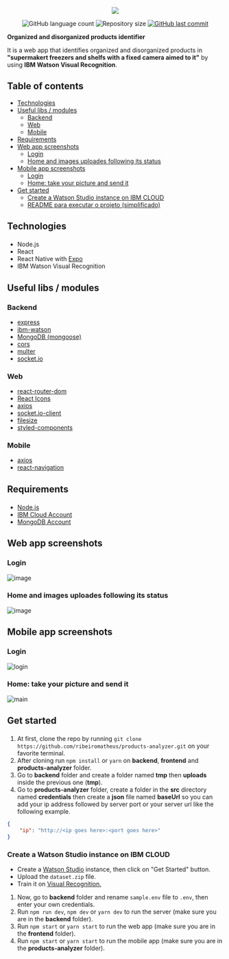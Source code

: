 <div align="center">
    <img src="https://user-images.githubusercontent.com/41703972/73202586-17a70b80-411a-11ea-83f7-28ccc66a9f2a.png">
</div>

<p align="center">
  <img alt="GitHub language count" src="https://img.shields.io/github/languages/count/ribeiromatheus/products-analyzer">

  <img alt="Repository size" src="https://img.shields.io/github/repo-size/ribeiromatheus/products-analyzer">
  
  <a href="https://github.com/ribeiromatheus/products-analyzer/commits/master">
    <img alt="GitHub last commit" src="https://img.shields.io/github/last-commit/ribeiromatheus/products-analyzer">
  </a>
</p>

**Organized and disorganized products identifier**

It is a web app that identifies organized and disorganized products in **"supermakert freezers and shelfs with a fixed camera aimed to it"** by using **IBM Watson Visual Recognition**.

## Table of contents
<ul>
    <li><a href="#techs">Technologies</a></li>
    <li><a href="#libs">Useful libs / modules</a>
        <ul>
            <li><a href="#Backend">Backend</a></li>
            <li><a href="#Web">Web</a></li>
            <li><a href="#Mobile">Mobile</a></li>
        </ul>
    </li>
    <li><a href="#Requirements">Requirements</a></li>
    <li><a href="#screenshots">Web app screenshots</a>
        <ul>
            <li><a href="#Login">Login</a></li>
            <li><a href="#status">Home and images uploades following its status</a></li>
        </ul>
    </li>
    <li><a href="#mscreenshots">Mobile app screenshots</a>
        <ul>
            <li><a href="#LoginMobile">Login</a></li>
            <li><a href="#HomeMobile">Home: take your picture and send it</a></li>
        </ul>
    </li>
    <li><a href="#get-started">Get started</a>
        <ul>
            <li><a href="#get-started-watson">Create a Watson Studio instance on IBM CLOUD</a></li>
            <li><a href="/README.txt">README para executar o projeto (simplificado)</a></li>
        </ul>
    </li>
</ul>

## <p id="techs">Technologies</p>
- Node.js
- React
- React Native with [Expo](https://expo.io/learn)
- IBM Watson Visual Recognition

## <p id="libs">Useful libs / modules</p>
### <p id="Backend">Backend</p>
- [express](https://github.com/expressjs/express)
- [ibm-watson](https://github.com/watson-developer-cloud/node-sdk)
- [MongoDB (mongoose)](https://github.com/Automattic/mongoose)
- [cors](https://github.com/expressjs/cors)
- [multer](https://github.com/expressjs/multer)
- [socket.io](https://github.com/socketio/socket.io)

### <p id="Web">Web</p>
- [react-router-dom](https://github.com/ReactTraining/react-router/tree/master/packages/react-router-dom)
- [React Icons](https://github.com/react-icons/react-icons)
- [axios](https://github.com/axios/axios)
- [socket.io-client](https://github.com/socketio/socket.io-client)
- [filesize](https://github.com/hustcc/filesize.js/)
- [styled-components](https://github.com/styled-components/styled-components)

### <p id="Mobile">Mobile</p>
- [axios](https://github.com/axios/axios)
- [react-navigation](https://github.com/react-navigation/react-navigation)

## <p id="Requirements">Requirements</p>
- [Node.js](https://nodejs.org)
- [IBM Cloud Account](https://cloud.ibm.com/login)
- [MongoDB Account](https://www.mongodb.com/cloud/atlas/efficiency?utm_source=google&utm_campaign=gs_americas_brazil_search_brand_atlas_desktop&utm_term=mongo%20atlas&utm_medium=cpc_paid_search&utm_ad=e&_bt=335229503988&_bn=g&gclid=EAIaIQobChMIhtmIud_E5gIVEISRCh0sygfvEAAYASABEgLGCvD_BwE)

## <p id="screenshots">Web app screenshots</p>
### <p id="Login">Login</p>
![image](https://user-images.githubusercontent.com/41703972/71019211-ba5e7a00-20d8-11ea-9b42-73bc37c43c92.png)

### <p id="status">Home and images uploades following its status</p>
![image](https://user-images.githubusercontent.com/41703972/73768627-1b5d1280-4758-11ea-96a9-6cd0e8f43b2e.png)

## <p id="mscreenshots">Mobile app screenshots</p>
### <p id="LoginMobile">Login</p>
![login](https://user-images.githubusercontent.com/41703972/78709102-7ee6f600-78e9-11ea-8498-fc302397eefb.jpg)

### <p id="HomeMobile">Home: take your picture and send it</p>
![main](https://user-images.githubusercontent.com/41703972/78709104-80182300-78e9-11ea-8446-f24ffcba4472.jpg)

## <p id="get-started">Get started</p>
1. At first, clone the repo by running `git clone https://github.com/ribeiromatheus/products-analyzer.git` on your favorite terminal.
2. After cloning run `npm install` or `yarn` on **backend**, **frontend** and **products-analyzer** folder.
3. Go to **backend** folder and create a folder named **tmp** then **uploads** inside the previous one (**tmp**).
4. Go to **products-analyzer** folder, create a folder in the **src** directory named **credentials** then create a **json** file named **baseUrl** so you can add your ip address followed by server port or your server url like the following example.

```json
{
    "ip": "http://<ip goes here>:<port goes here>"
}
```

### <p id="get-started-watson">Create a Watson Studio instance on IBM CLOUD</p>
- Create a [Watson Studio](https://cloud.ibm.com/catalog/services/watson-studio) instance, then click on "Get Started" button.
- Upload the `dataset.zip` file.
- Train it on [Visual Recognition.](https://cloud.ibm.com/catalog/services/visual-recognition)

1. Now, go to **backend** folder and rename `sample.env` file to `.env`, then enter your own credentials.
2. Run `npm run dev`, `npm dev` or `yarn dev` to run the server (make sure you are in the **backend** folder).
3. Run `npm start` or `yarn start` to run the web app (make sure you are in the **frontend** folder).
4. Run `npm start` or `yarn start` to run the mobile app (make sure you are in the **products-analyzer** folder).